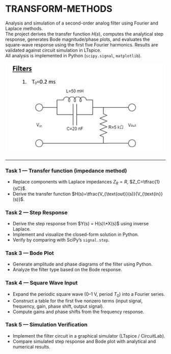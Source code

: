 # TRANSFORM-METHODS

Analysis and simulation of a second-order analog filter using Fourier and Laplace methods.  
The project derives the transfer function $H(s)$, computes the analytical step response, generates Bode magnitude/phase plots, and evaluates the square-wave response using the first five Fourier harmonics. Results are validated against circuit simulation in LTspice.  
All analysis is implemented in Python (`scipy.signal`, `matplotlib`).

![Filter diagram](assets/img/Filter.png)

---

### Task 1 — Transfer function (impedance method)
- Replace components with Laplace impedances $Z_R=R$, $Z_C=\tfrac{1}{sC}$.  
- Derive the transfer function $H(s)=\tfrac{V_{\text{out}}(s)}{V_{\text{in}}(s)}$.  

### Task 2 — Step Response
- Derive the step response from $Y(s) = H(s)\*X(s)$ using inverse Laplace.  
- Implement and visualize the closed-form solution in Python.  
- Verify by comparing with SciPy’s `signal.step`.  

### Task 3 — Bode Plot
- Generate amplitude and phase diagrams of the filter using Python.  
- Analyze the filter type based on the Bode response.  

### Task 4 — Square Wave Input
- Expand the periodic square wave (0–1 V, period $T_0$) into a Fourier series.  
- Construct a table for the first five nonzero terms (input signal, frequency, gain, phase shift, output signal).  
- Compute gains and phase shifts from the frequency response.  

### Task 5 — Simulation Verification
- Implement the filter circuit in a graphical simulator (LTspice / CircuitLab).  
- Compare simulated step response and Bode plot with analytical and numerical results.  



